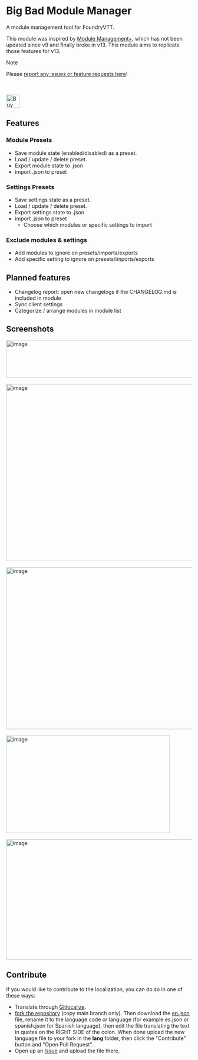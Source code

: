 # Big Bad Module Manager

A module management tool for FoundryVTT. 

This module was inspired by [Module Management+](https://github.com/mouse0270/module-credits/), which has not been updated since v9 and finally broke in v13. This module aims to replicate those features for v13.

> [!NOTE]
> Please [report any issues or feature requests here](https://github.com/thejoester/bbmm/issues)!

<br/><br />
<a href='https://ko-fi.com/X8X817QMZQ' target='_blank'><img height='36' style='border:0px;height:36px;' src='https://storage.ko-fi.com/cdn/kofi6.png?v=6' border='0' alt='Buy Me a Coffee at ko-fi.com' /></a>

## Features
### Module Presets
- Save module state (enabled/disabled) as a preset.
- Load / update / delete preset.
- Export module state to .json
- import .json to preset

### Settings Presets
- Save settings state as a preset.
- Load / update / delete preset.
- Export settings state to .json
- import .json to preset
  - Choose which modules or specific settings to import
 
### Exclude modules & settings
- Add modules to ignore on presets/imports/exports
- Add specific setting to ignore on presets/imports/exports

## Planned features
- Changelog report: open new changelogs if the CHANGELOG.md is included in module
- Sync client settings
- Categorize / arrange modules in module list

## Screenshots
<img width="791" height="102" alt="image" src="https://github.com/user-attachments/assets/fe5a02f3-dce4-4b0b-8ed1-bd64311ddf72" />
<br /><br />
<img width="682" height="481" alt="image" src="https://github.com/user-attachments/assets/c16735dc-fa68-4d1b-ac8f-4ff7ce7415d0" />
<br /><br />
<img width="556" height="440" alt="image" src="https://github.com/user-attachments/assets/115ae28b-fcab-4ff8-8538-a2d49e0ce2b6" />
<br /><br />
<img width="444" height="265" alt="image" src="https://github.com/user-attachments/assets/9b3c2e6f-85a6-4b7c-9664-48b288a1868d" />
<br /><br />
<img width="801" height="327" alt="image" src="https://github.com/user-attachments/assets/cb33e3e1-fe8b-42d7-9b7c-4a990c47d8e5" />


## Contribute

If you would like to contribute to the localization, you can do so in one of these ways: 
- Translate through [Gitlocalize](https://gitlocalize.com/repo/10409). 
- [fork the repository](https://www.youtube.com/watch?v=f5grYMXbAV0) (copy main branch only). Then download the [en.json](https://github.com/thejoester/bbmm/blob/master/lang/en.json) file, rename it to the language code or language (for example es.json or spanish.json for Spanish language), then edit the file translating the text in quotes on the RIGHT SIDE of the colon. When done upload the new language file to your fork in the **lang** folder, then click the "Contribute" button and "Open Pull Request".
- Open up an [Issue](https://github.com/thejoester/bbmm/issues) and upload the file there. 

